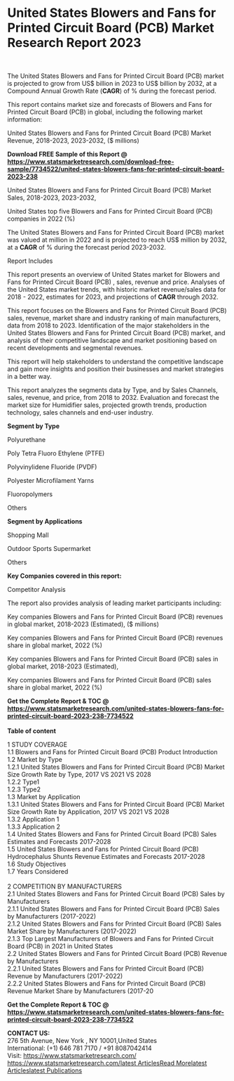 <h1>United States Blowers and Fans for Printed Circuit Board (PCB) Market Research Report 2023</h1><br/><p>The United States Blowers and Fans for Printed Circuit Board (PCB) market is projected to grow from US$ billion in 2023 to US$ billion by 2032, at a Compound Annual Growth Rate (<strong>CAGR</strong>) of % during the forecast period.</p><p>This report contains market size and forecasts of Blowers and Fans for Printed Circuit Board (PCB) in global, including the following market information:</p><p>United States Blowers and Fans for Printed Circuit Board (PCB) Market Revenue, 2018-2023, 2023-2032, ($ millions)</p><p><strong>Download FREE Sample of this Report @ <a href="https://www.statsmarketresearch.com/download-free-sample/7734522/united-states-blowers-fans-for-printed-circuit-board-2023-238">https://www.statsmarketresearch.com/download-free-sample/7734522/united-states-blowers-fans-for-printed-circuit-board-2023-238</a></strong></p><p>United States Blowers and Fans for Printed Circuit Board (PCB) Market Sales, 2018-2023, 2023-2032,</p><p>United States top five Blowers and Fans for Printed Circuit Board (PCB) companies in 2022 (%)</p><p>The United States Blowers and Fans for Printed Circuit Board (PCB) market was valued at million in 2022 and is projected to reach US$ million by 2032, at a <strong>CAGR</strong> of % during the forecast period 2023-2032.</p><p>Report Includes</p><p>This report presents an overview of United States market for Blowers and Fans for Printed Circuit Board (PCB) , sales, revenue and price. Analyses of the United States market trends, with historic market revenue/sales data for 2018 - 2022, estimates for 2023, and projections of <strong>CAGR</strong> through 2032.</p><p>This report focuses on the Blowers and Fans for Printed Circuit Board (PCB) sales, revenue, market share and industry ranking of main manufacturers, data from 2018 to 2023. Identification of the major stakeholders in the United States Blowers and Fans for Printed Circuit Board (PCB) market, and analysis of their competitive landscape and market positioning based on recent developments and segmental revenues.</p><p>This report will help stakeholders to understand the competitive landscape and gain more insights and position their businesses and market strategies in a better way.</p><p>This report analyzes the segments data by Type, and by Sales Channels, sales, revenue, and price, from 2018 to 2032. Evaluation and forecast the market size for Humidifier sales, projected growth trends, production technology, sales channels and end-user industry.</p><p><strong>Segment by Type</strong></p><p>Polyurethane</p><p>Poly Tetra Fluoro Ethylene (PTFE)</p><p>Polyvinylidene Fluoride (PVDF)</p><p>Polyester Microfilament Yarns</p><p>Fluoropolymers</p><p>Others</p><p><strong> Segment <strong><strong>by Applications</strong></strong></strong></p><p>Shopping Mall</p><p>Outdoor Sports Supermarket</p><p>Others</p><p><strong>Key Companies covered in this report:</strong></p><p>Competitor Analysis</p><p>The report also provides analysis of leading market participants including:</p><p>Key companies Blowers and Fans for Printed Circuit Board (PCB) revenues in global market, 2018-2023 (Estimated), ($ millions)</p><p>Key companies Blowers and Fans for Printed Circuit Board (PCB) revenues share in global market, 2022 (%)</p><p>Key companies Blowers and Fans for Printed Circuit Board (PCB) sales in global market, 2018-2023 (Estimated),</p><p>Key companies Blowers and Fans for Printed Circuit Board (PCB) sales share in global market, 2022 (%)</p><div><b>Get the Complete Report & TOC @ <a href="https://www.statsmarketresearch.com/united-states-blowers-fans-for-printed-circuit-board-2023-238-7734522">https://www.statsmarketresearch.com/united-states-blowers-fans-for-printed-circuit-board-2023-238-7734522</a></b></div><br><b>Table of content</b><p>1 STUDY COVERAGE<br />1.1 Blowers and Fans for Printed Circuit Board (PCB) Product Introduction<br />1.2 Market by Type<br />1.2.1 United States Blowers and Fans for Printed Circuit Board (PCB) Market Size Growth Rate by Type, 2017 VS 2021 VS 2028<br />1.2.2 Type1<br />1.2.3 Type2<br />1.3 Market by Application<br />1.3.1 United States Blowers and Fans for Printed Circuit Board (PCB) Market Size Growth Rate by Application, 2017 VS 2021 VS 2028<br />1.3.2 Application 1<br />1.3.3 Application 2<br />1.4 United States Blowers and Fans for Printed Circuit Board (PCB) Sales Estimates and Forecasts 2017-2028<br />1.5 United States Blowers and Fans for Printed Circuit Board (PCB) Hydrocephalus Shunts Revenue Estimates and Forecasts 2017-2028<br />1.6 Study Objectives<br />1.7 Years Considered<br /><br />2 COMPETITION BY MANUFACTURERS<br />2.1 United States Blowers and Fans for Printed Circuit Board (PCB) Sales by Manufacturers<br />2.1.1 United States Blowers and Fans for Printed Circuit Board (PCB) Sales by Manufacturers (2017-2022)<br />2.1.2 United States Blowers and Fans for Printed Circuit Board (PCB) Sales Market Share by Manufacturers (2017-2022)<br />2.1.3 Top Largest Manufacturers of Blowers and Fans for Printed Circuit Board (PCB) in 2021 in United States<br />2.2 United States Blowers and Fans for Printed Circuit Board (PCB) Revenue by Manufacturers<br />2.2.1 United States Blowers and Fans for Printed Circuit Board (PCB) Revenue by Manufacturers (2017-2022)<br />2.2.2 United States Blowers and Fans for Printed Circuit Board (PCB) Revenue Market Share by Manufacturers (2017-20<br><div><b>Get the Complete Report & TOC @ <a href="https://www.statsmarketresearch.com/united-states-blowers-fans-for-printed-circuit-board-2023-238-7734522">https://www.statsmarketresearch.com/united-states-blowers-fans-for-printed-circuit-board-2023-238-7734522</a></b></div></p> <b>CONTACT US:</b><br>276 5th Avenue, New York , NY 10001,United States<br>International: (+1) 646 781 7170 / +91 8087042414<br>Visit: <a href="https://www.statsmarketresearch.com/">https://www.statsmarketresearch.com/</a><br><a href="https://gyeongbokgung.com">https://www.statsmarketresearch.com/</a><a href="https://hallyeomaritime.com">latest Articles</a><a href="https://jingwansa.com">Read More</a><a href=https://nguoiviet.jp/">latest Articles</a><a href="https://www.intelmarketresearch.com/">latest Publications</a>